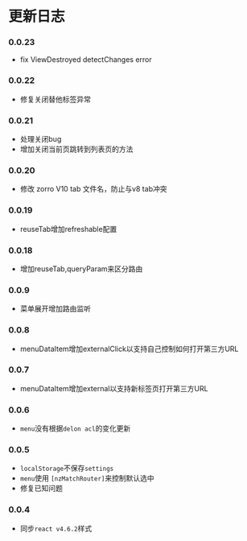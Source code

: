 # 更新日志

### 0.0.23
- fix ViewDestroyed detectChanges error 

### 0.0.22
- 修复关闭替他标签异常

### 0.0.21
- 处理关闭bug
- 增加关闭当前页跳转到列表页的方法

### 0.0.20
- 修改 zorro V10 tab 文件名，防止与v8 tab冲突

### 0.0.19
- reuseTab增加refreshable配置

### 0.0.18
- 增加reuseTab,queryParam来区分路由

### 0.0.9
- 菜单展开增加路由监听

### 0.0.8
- menuDataItem增加externalClick以支持自己控制如何打开第三方URL

### 0.0.7
- menuDataItem增加external以支持新标签页打开第三方URL

### 0.0.6
- `menu`没有根据`delon acl`的变化更新

### 0.0.5

- `localStorage`不保存`settings`
- `menu`使用 `[nzMatchRouter]`来控制默认选中
- 修复已知问题

### 0.0.4

- 同步`react v4.6.2`样式
